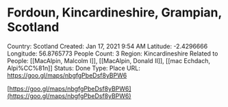 # Fordoun, Kincardineshire, Grampian, Scotland

Country: Scotland
Created: Jan 17, 2021 9:54 AM
Latitude: -2.4296666
Longitude: 56.8765773
People Count: 3
Region: Kincardineshire
Related to People: [[MacAlpin, Malcolm I]], [[MacAlpin, Donald II]], [[mac Echdach, Alpi%CC%81n]]
Status: Done
Type: Place
URL: https://goo.gl/maps/nbgfgPbeDsf8yBPW6

[https://goo.gl/maps/nbgfgPbeDsf8yBPW6](https://goo.gl/maps/nbgfgPbeDsf8yBPW6)